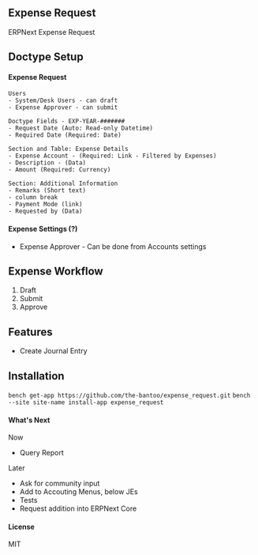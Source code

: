 ## Expense Request

ERPNext Expense Request

## Doctype Setup
#### Expense Request
```
Users
- System/Desk Users - can draft
- Expense Approver - can submit

Doctype Fields - EXP-YEAR-#######
- Request Date (Auto: Read-only Datetime)
- Required Date (Required: Date)

Section and Table: Expense Details
- Expense Account - (Required: Link - Filtered by Expenses)
- Description - (Data)
- Amount (Required: Currency)

Section: Additional Information
- Remarks (Short text)
- column break
- Payment Mode (link)
- Requested by (Data)
```

#### Expense Settings (?)
- Expense Approver - Can be done from Accounts settings

## Expense Workflow
1. Draft
2. Submit
3. Approve

## Features
- Create Journal Entry

## Installation

`bench get-app https://github.com/the-bantoo/expense_request.git`
`bench --site site-name install-app expense_request`


#### What's Next
Now
- Query Report

Later 
- Ask for community input
- Add to Accouting Menus, below JEs
- Tests
- Request addition into ERPNext Core



#### License

MIT
